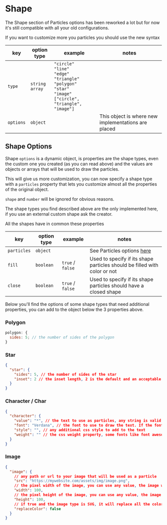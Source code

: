# Shape

The Shape section of Particles options has been reworked a lot but for now it's still compatible with all your old
configurations.

If you want to customize more you particles you should use the new syntax

| key       | option type             | example                                                                                                                                                     | notes                                               |
| --------- | ----------------------- | ----------------------------------------------------------------------------------------------------------------------------------------------------------- | --------------------------------------------------- |
| `type`    | `string` <br /> `array` | `"circle"` <br /> `"line"` <br /> `"edge"` <br /> `"triangle"` <br /> `"polygon"` <br /> `"star"` <br /> `"image"` <br /> `["circle", "triangle", "image"]` |                                                     |
| `options` | `object`                |                                                                                                                                                             | This object is where new implementations are placed |

## Shape Options

Shape `options` is a dynamic object, is properties are the shape types, even the custom one you created (as you can read
above) and the values are objects or arrays that will be used to draw the particles.

This will give us more customization, you can now specify a shape type with a `particles` property that lets you
customize almost all the properties of the original object.

`shape` and `number` will be ignored for obvious reasons.

The shape types you find described above are the only implemented here, if you use an external custom shape ask the
creator.

All the shapes have in common these properties

| key         | option type | example          | notes                                                                                                                        |
| ----------- | ----------- | ---------------- | ---------------------------------------------------------------------------------------------------------------------------- |
| `particles` | `object`    |                  | See Particles options [here](https://particles.js.org/docs/interfaces/_options_interfaces_ioptions_.ioptions.html-Particles) |
| `fill`      | `boolean`   | `true` / `false` | Used to specify if its shape particles should be filled with color or not                                                    |
| `close`     | `boolean`   | `true` / `false` | Used to specify if its shape particles should have a closed shape                                                            |

Below you'll find the options of some shape types that need additional properties, you can add to the object below the 3
properties above.

### Polygon

```javascript
polygon: {
  sides: 5; // the number of sides of the polygon
}
```

### Star

```json
{
  "star": {
    "sides": 5, // the number of sides of the star
    "inset": 2 // the inset length, 2 is the default and an acceptable value
  }
}
```

### Character / Char

```json
{
  "character": {
    "value": "*", // the text to use as particles, any string is valid, for escaping unicode char use the `\uXXXX` syntax
    "font": "Verdana", // the font to use to draw the text. If the font needs an external css or javascript like FontAwesome you should include all the necessary files on your own
    "style": "", // any additional css style to add to the text
    "weight": "" // the css weight property, some fonts like font awesome have a specified weight, check the documentation if needed
  }
}
```

### Image

```json
{
  "image": {
    // any path or url to your image that will be used as a particle
    "src": "https://mywebsite.com/assets/img/image.png",
    // the pixel width of the image, you can use any value, the image will be scaled
    "width": 100,
    // the pixel height of the image, you can use any value, the image will be scaled
    "height": 100,
    // if true and the image type is SVG, it will replace all the colors with the particle color
    "replaceColor": false
  }
}
```
